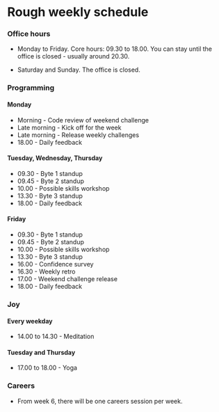 # Rough weekly schedule

### Office hours

* Monday to Friday. Core hours: 09.30 to 18.00. You can stay until the office is closed - usually around 20.30.

* Saturday and Sunday.  The office is closed.

### Programming

#### Monday

* Morning - Code review of weekend challenge
* Late morning - Kick off for the week
* Late morning - Release weekly challenges
* 18.00 - Daily feedback

#### Tuesday, Wednesday, Thursday

* 09.30 - Byte 1 standup
* 09.45 - Byte 2 standup
* 10.00 - Possible skills workshop
* 13.30 - Byte 3 standup
* 18.00 - Daily feedback

#### Friday

* 09.30 - Byte 1 standup
* 09.45 - Byte 2 standup
* 10.00 - Possible skills workshop
* 13.30 - Byte 3 standup
* 16.00 - Confidence survey
* 16.30 - Weekly retro
* 17.00 - Weekend challenge release
* 18.00 - Daily feedback

### Joy

#### Every weekday

* 14.00 to 14.30 - Meditation

#### Tuesday and Thursday

* 17.00 to 18.00 - Yoga

### Careers

* From week 6, there will be one careers session per week.
